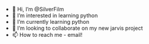 - 👋 Hi, I’m @SilverFilm
- 👀 I’m interested in learning python
- 🌱 I’m currently learning python
- 💞️ I’m looking to collaborate on my new jarvis project
- 📫 How to reach me - email!

<!---
SilverFilm/SilverFilm is a ✨ special ✨ repository because its `README.md` (this file) appears on your GitHub profile.
You can click the Preview link to take a look at your changes.
--->
